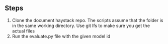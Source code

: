 ## Steps

1. Clone the document haystack repo. The scripts assume that the folder is in the same working directory. Use git lfs to make sure you get the actual files
2. Run the evaluate.py file with the given model id
